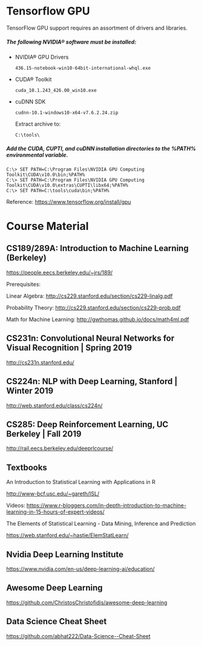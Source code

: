 # Tensorflow GPU

TensorFlow GPU support requires an assortment of drivers and libraries.

##### The following NVIDIA® software must be installed:
* NVIDIA® GPU Drivers
    ```
    436.15-notebook-win10-64bit-international-whql.exe
    ```
* CUDA® Toolkit
    ```
    cuda_10.1.243_426.00_win10.exe
    ```
* cuDNN SDK
    ```
    cudnn-10.1-windows10-x64-v7.6.2.24.zip
    ```
    Extract archive to:
    ```
    C:\tools\
    ```

##### Add the CUDA, CUPTI, and cuDNN installation directories to the %PATH% environmental variable.
```
C:\> SET PATH=C:\Program Files\NVIDIA GPU Computing Toolkit\CUDA\v10.0\bin;%PATH%
C:\> SET PATH=C:\Program Files\NVIDIA GPU Computing Toolkit\CUDA\v10.0\extras\CUPTI\libx64;%PATH%
C:\> SET PATH=C:\tools\cuda\bin;%PATH%
```

Reference: https://www.tensorflow.org/install/gpu

# Course Material

## CS189/289A: Introduction to Machine Learning (Berkeley)
https://people.eecs.berkeley.edu/~jrs/189/

Prerequisites:

Linear Algebra: http://cs229.stanford.edu/section/cs229-linalg.pdf

Probability Theory: http://cs229.stanford.edu/section/cs229-prob.pdf

Math for Machine Learning: http://gwthomas.github.io/docs/math4ml.pdf

## CS231n: Convolutional Neural Networks for Visual Recognition | Spring 2019
http://cs231n.stanford.edu/

## CS224n: NLP with Deep Learning, Stanford | Winter 2019
http://web.stanford.edu/class/cs224n/

## CS285: Deep Reinforcement Learning, UC Berkeley | Fall 2019
http://rail.eecs.berkeley.edu/deeprlcourse/

## Textbooks

An Introduction to Statistical Learning with Applications in R

http://www-bcf.usc.edu/~gareth/ISL/

Videos: https://www.r-bloggers.com/in-depth-introduction-to-machine-learning-in-15-hours-of-expert-videos/

The Elements of Statistical Learning - Data Mining, Inference and Prediction

https://web.stanford.edu/~hastie/ElemStatLearn/

## Nvidia Deep Learning Institute

https://www.nvidia.com/en-us/deep-learning-ai/education/

## Awesome Deep Learning

https://github.com/ChristosChristofidis/awesome-deep-learning

## Data Science Cheat Sheet

https://github.com/abhat222/Data-Science--Cheat-Sheet
